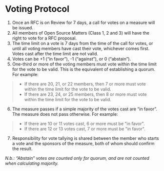 # Voting Protocol

1. Once an RFC is on Review for 7 days, a call for votes on a measure will be issued.
2. All members of Open Source Matters (Class 1, 2 and 3) will have the right to vote for a RFC proposal.
3. The time limit on a vote is 7 days from the time of the call for votes, or until all voting members have cast their vote, whichever comes first. Votes cast after the time limit are not valid.
4. Votes can be +1 (“in favor”), -1 (“against”), or 0 (“abstain”).
5. One-third or more of the voting members must vote within the time limit for the vote to be valid. This is the equivalent of establishing a quorum. For example:
  > - If there are 20, 21, or 22 members, then 7 or more must vote within the
   time limit for the vote to be valid.
  > - If there are 23, 24, or 25 members, then 8 or more must vote within the
   time limit for the vote to be valid.
6. The measure passes if a simple majority of the votes cast are “in favor”. The measure does not pass otherwise. For example:
  > - If there are 10 or 11 votes cast, 6 or more must be "in favor".
  > - If there are 12 or 13 votes cast, 7 or more must be "in favor".
7. Responsibility for vote tallying is shared between the member who starts a vote and the sponsors of the measure, both of whom should confirm the result.

_N.b.: “Abstain” votes are counted only for quorum, and are not counted when calculating majority._
